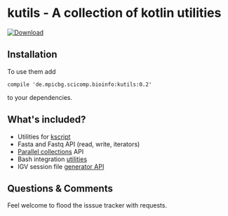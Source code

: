 # kutils - A collection of kotlin utilities

[ ![Download](https://api.bintray.com/packages/holgerbrandl/mpicbg-scicomp/kutils/images/download.svg) ](https://bintray.com/holgerbrandl/mpicbg-scicomp/kutils/_latestVersion)

## Installation

To use them add
```
compile 'de.mpicbg.scicomp.bioinfo:kutils:0.2'
```
to your dependencies.



## What's included?

* Utilities for [kscript](https://github.com/holgerbrandl/kscript)
* Fasta and Fastq API (read, write, iterators)
* [Parallel collections](src/main/kotlin/kutils/ParCollections.kt) API
* Bash integration [utilities](src/main/kotlin/kutils/Bash.kt)
* IGV session file [generator API](src/main/kotlin/de/mpicbg/scicomp/bioinfo/igv)

## Questions & Comments

Feel welcome to flood the isssue tracker with requests.